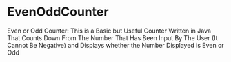 # EvenOddCounter
Even or Odd Counter: This is a Basic but Useful Counter Written in Java That Counts Down From The Number That Has Been Input By The User (It Cannot Be Negative) and Displays whether the Number Displayed is Even or Odd
